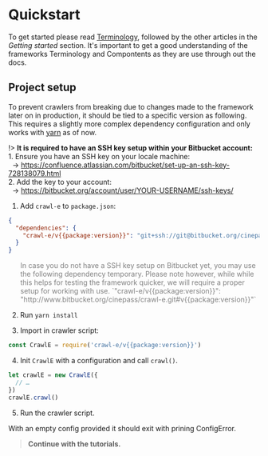 # Quickstart

To get started please read [Terminology](#/basics/terminology), followed by the other articles in the *Getting started* section. It's important to get a good understanding of the frameworks Terminology and Compontents as they are use through out the docs. 

## Project setup 

To prevent crawlers from breaking due to changes made to the framework later on in production, it should be tied to a specific version as following. This requires a slightly more complex dependency configuration and only works with [yarn](https://yarnpkg.com) as of now. 


!> **It is required to have an SSH key setup within your Bitbucket account:**<br> 1. Ensure you have an SSH key on your locale machine:<br>&nbsp; → https://confluence.atlassian.com/bitbucket/set-up-an-ssh-key-728138079.html <br> 2. Add the key to your account:<br>&nbsp; → https://bitbucket.org/account/user/YOUR-USERNAME/ssh-keys/

1. Add `crawl-e` to `package.json`:
```json
{
  "dependencies": {
    "crawl-e/v{{package:version}}": "git+ssh://git@bitbucket.org/cinepass/crawl-e.git#v{{package:version}}"
  }
}
```

<p class="footnotes" style="color: gray; margin-left: 24px;" >
In case you do not have a SSH key setup on Bitbucket yet, you may use the following dependency temporary. Please note however, while while this helps for testing the framework quicker, we will require a proper setup for working with use.  
`"crawl-e/v{{package:version}}": "http://www.bitbucket.org/cinepass/crawl-e.git#v{{package:version}}"`
</p>

2. Run `yarn install`

3. Import in crawler script:
```javascript
const CrawlE = require('crawl-e/v{{package:version}}')
```
4. Init `CrawlE` with a configuration and call `crawl()`. 
```javascript
let crawlE = new CrawlE({
  // …
})
crawlE.crawl()
```

5. Run the crawler script.
  
  With an empty config provided it should exit with prining ConfigError.
  
  
> **Continue with the tutorials.**
